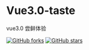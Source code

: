 # Vue3.0-taste

vue3.0 尝鲜体验

<a href="https://github.com/twoyoung6/Vue3.0-taste/network"><img alt="GitHub forks" src="https://img.shields.io/github/forks/twoyoung6/Vue3.0-taste?color=red&style=flat-square"></a>
<a href="https://github.com/twoyoung6/Vue3.0-taste/stargazers"><img alt="GitHub stars" src="https://img.shields.io/github/stars/twoyoung6/Vue3.0-taste?color=yellow"></a>
